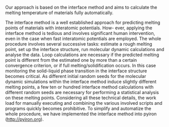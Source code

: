 Our approach is based on the interface method and aims to calculate the melting temperature of materials fully automatically.

The interface method is a well established approach for predicting melting points of materials with interatomic potentials. 
How- ever, applying the interface method is tedious and involves significant human intervention, even in the case when fast 
interatomic potentials are employed. The whole procedure involves several successive tasks: estimate a rough melting point, 
set up the interface structure, run molecular dynamic calculations and analyse the data. Loop calculations are necessary if 
the predicted melting point is different from the estimated one by more than a certain convergence criterion, or if full 
melting/solidification occurs. In this case monitoring the solid-liquid phase transition in the interface structure becomes 
critical. As different initial random seeds for the molecular dynamic simulations within the interface method induce slightly 
different melting points, a few ten or hundred interface method calculations with different random seeds are necessary for 
performing a statistical analysis on these melting points. Considering all these technical details, the work load for 
manually executing and combining the various involved scripts and programs quickly becomes prohibitive. To simplify and 
automatize the whole procedure, we have implemented the interface method into pyiron (http://pyiron.org).
